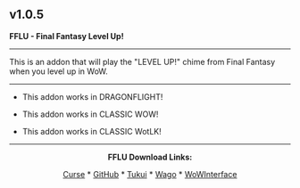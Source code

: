 v1.0.5
------------------------------

**FFLU - Final Fantasy Level Up!**

------------------------------

This is an addon that will play the "LEVEL UP!" chime from Final Fantasy when you level up in WoW.

------------------------------

- This addon works in DRAGONFLIGHT!

- This addon works in CLASSIC WOW!

- This addon works in CLASSIC WotLK!

------------------------------
<div align="center">

**FFLU Download Links:**

[Curse](https://www.curseforge.com/wow/addons/fflu "This link takes you to the Curseforge.com website, you may download it here and help support the developers.") * [GitHub](https://github.com/donniedice/FFLU "This link takes you to the GitHub.com website, you may download it here.") * [Tukui](https://www.tukui.org/addons.php?id=224 "This link takes you to the Tukui.org website, you may download it here.") * [Wago](https://addons.wago.io/addons/fflu "This link takes you to the Wago.io website, you may download it here and help support the developers.") * [WoWInterface](https://wowinterface.com/downloads/info26252-FFLU-FinalFantasyLevelUp.html "This link takes you to the WoWInterface.com website, you may download it here.")

</div>
